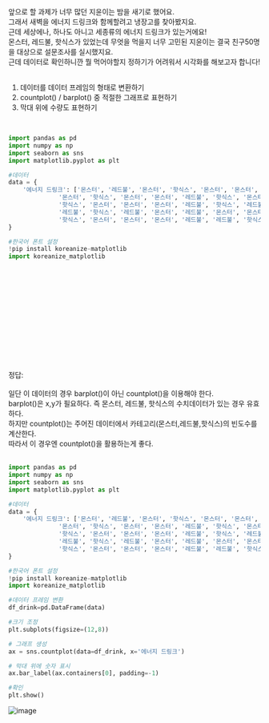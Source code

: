 앞으로 할 과제가 너무 많던 지윤이는 밤을 새기로 했어요.<br>
그래서 새벽을 에너지 드링크와 함께할려고 냉장고를 찾아봤지요.<br>
근데 세상에나, 하나도 아니고 세종류의 에너지 드링크가 있는거에요!<br>
몬스터, 레드불, 핫식스가 있었는데 무엇을 먹을지 너무 고민된 지윤이는 결국 친구50명을 대상으로 설문조사를 실시했지요.<br>
근데 데이터로 확인하니깐 뭘 먹어야할지 정하기가 어려워서 시각화를 해보고자 합니다!<br>
<br>
1. 데이터를 데이터 프레임의 형태로 변환하기
2. countplot() / barplot() 중 적절한 그래프로 표현하기
3. 막대 위에 수량도 표현하기
<br>

```python
import pandas as pd
import numpy as np
import seaborn as sns
import matplotlib.pyplot as plt

#데이터
data = {
    '에너지 드링크': ['몬스터', '레드불', '몬스터', '핫식스', '몬스터', '몬스터', '레드불', '레드불', '핫식스', '몬스터',
              '몬스터', '핫식스', '몬스터', '몬스터', '레드불', '핫식스', '몬스터', '레드불', '레드불', '몬스터',
              '핫식스', '몬스터', '몬스터', '몬스터', '레드불', '핫식스', '레드불', '몬스터', '레드불', '몬스터',
              '레드불', '핫식스', '레드불', '몬스터', '레드불', '몬스터', '몬스터', '핫식스', '몬스터', '핫식스',
              '핫식스', '몬스터', '몬스터', '몬스터', '레드불', '레드불', '핫식스', '레드불', '레드불', '핫식스']
}

#한국어 폰트 설정
!pip install koreanize-matplotlib 
import koreanize_matplotlib
```

<br>
<br>
<br>
<br>
<br>
<br>
<br>
<br>
<br>
<br>
<br>
<br>
정답:<br>
<br>
일단 이 데이터의 경우 barplot()이 아닌 countplot()을 이용해야 한다. <br>
barplot()은 x,y가 필요하다. 즉 몬스터, 레드불, 핫식스의 수치데이터가 있는 경우 유효하다.<br>
하지만 countplot()는 주어진 데이터에서 카테고리(몬스터,레드불,핫식스)의 빈도수를 계산한다.<br>
따라서 이 경우엔 countplot()을 활용하는게 좋다.<br>
<br>

```python
import pandas as pd
import numpy as np
import seaborn as sns
import matplotlib.pyplot as plt

#데이터
data = {
    '에너지 드링크': ['몬스터', '레드불', '몬스터', '핫식스', '몬스터', '몬스터', '레드불', '레드불', '핫식스', '몬스터',
              '몬스터', '핫식스', '몬스터', '몬스터', '레드불', '핫식스', '몬스터', '레드불', '레드불', '몬스터',
              '핫식스', '몬스터', '몬스터', '몬스터', '레드불', '핫식스', '레드불', '몬스터', '레드불', '몬스터',
              '레드불', '핫식스', '레드불', '몬스터', '레드불', '몬스터', '몬스터', '핫식스', '몬스터', '핫식스',
              '핫식스', '몬스터', '몬스터', '몬스터', '레드불', '레드불', '핫식스', '레드불', '레드불', '핫식스']
}

#한국어 폰트 설정
!pip install koreanize-matplotlib 
import koreanize_matplotlib

#데이터 프레임 변환
df_drink=pd.DataFrame(data)

#크기 조정
plt.subplots(figsize=(12,8))

# 그래프 생성
ax = sns.countplot(data=df_drink, x='에너지 드링크')

# 막대 위에 숫자 표시
ax.bar_label(ax.containers[0], padding=-1)

#확인
plt.show()
```
![image](https://github.com/user-attachments/assets/95f377bf-4568-4f64-b2c6-bab1cdf7ab7b)

